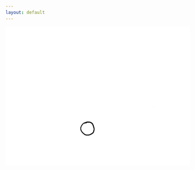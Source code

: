 ```yaml
---
layout: default
---
```


<div class="grid">
<img class="h-100 justify-self-center self-center" src="slides/ruphin-slides-open-source-workshop/images/root.png" alt="mobile-view">
</div>
